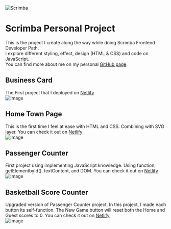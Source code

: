 ![Scrimba](https://user-images.githubusercontent.com/80773310/196091214-0dd85855-61f1-4234-af88-1c1044f58470.gif)

# Scrimba Personal Project
This is the project I create along the way while doing Scrimba Frontend Developer Path. <br>
I explore different styling, effect, design (HTML & CSS) and code on JavaScript.<br>
You can find more about me on my personal [GitHub page](https://github.com/DHCJS).

## Business Card 
The First project that I deployed on [Netlify](https://github.com/DHCJS/business-card) <br>
![image](https://user-images.githubusercontent.com/80773310/196160650-f3d7a612-a582-4616-91b9-155b1e2a8d29.png)

## Home Town Page
This is the first time I feel at ease with HTML and CSS. Combining with SVG layer. You can check it out on [Netlify](https://strong-fudge-9a5543.netlify.app/)<br>
![image](https://user-images.githubusercontent.com/80773310/200556836-9f52ad20-8657-4bcf-99d8-049a9b4a51cd.png)

## Passenger Counter
First project using implementing JavaScript knowledge. Using function, getElementbyId(), textContent, and DOM. You can check it out on [Netlify](https://stellar-toffee-b5c56a.netlify.app/)<br>
![image](https://user-images.githubusercontent.com/80773310/200557674-2ab1dbb0-dd27-4412-bffd-f08417a990d9.png)

## Basketball Score Counter
Upgraded version of Passenger Counter project. In this project, I made each button its self-function. The New Game button will reset both the Home and Guest scores to 0. You can check it out on [Netlify](https://silver-pasca-511b5e.netlify.app/)<br>
![image](https://user-images.githubusercontent.com/80773310/200557924-49746bd3-7ed0-47f6-ba59-ac1d4c1a6bb3.png)
